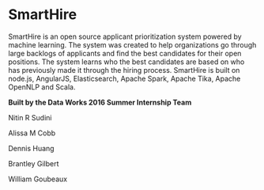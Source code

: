 # SmartHire

SmartHire is an open source applicant prioritization system powered by machine learning. The system was created to help organizations go through large backlogs of applicants and find the best candidates for their open positions. The system learns who the best candidates are based on who has previously made it through the hiring process. SmartHire is built on node.js, AngularJS, Elasticsearch, Apache Spark, Apache Tika, Apache OpenNLP and Scala.

**Built by the Data Works 2016 Summer Internship Team**

Nitin R Sudini
 
Alissa M Cobb

Dennis Huang

Brantley Gilbert

William Goubeaux
